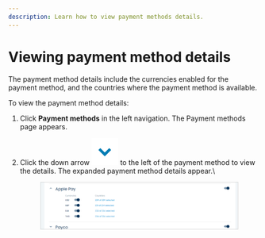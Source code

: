 ```yaml
---
description: Learn how to view payment methods details.
---
```


# Viewing payment method details

The payment method details include the currencies enabled for the payment method, and the countries where the payment method is available.

To view the payment method details:

1. Click **Payment methods** in the left navigation. The Payment methods page appears.
2.  Click the down arrow <img src="../../../../../.gitbook/assets/Arrowsymbol.PNG" alt="" data-size="line"> to the left of the payment method to view the details. The expanded payment method details appear.\


    <figure><img src="../../../../../.gitbook/assets/1 viewing pay method details.png" alt=""><figcaption></figcaption></figure>
